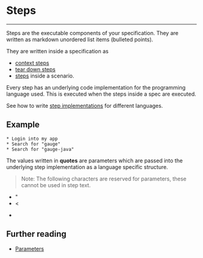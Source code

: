 # Steps
------
Steps are the executable components of your specification. They  are written as markdown unordered list items (bulleted points).

They are written inside a specification as
- [context steps](contexts.md)
- [tear down steps](tear_down_steps.md)
- [steps](steps.md) inside a scenario.

Every step has an underlying code implementation for the programming language used. This is executed when the steps inside a spec are executed.

See how to write [step implementations](language_features/step_implementations.md) for different languages.

## Example

```
* Login into my app
* Search for "gauge"
* Search for "gauge-java"
```

The values written in __quotes__ are parameters which are passed into the underlying step implementation as a language specific structure.

> Note: The following characters are reserved for parameters, these cannot be used in step text.
- "
- <
- >

## Further reading
* [Parameters](parameters/README.md)
